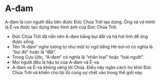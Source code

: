 # A-đam

A-đam là con người đầu tiên được Đức Chúa Trời tạo dựng. Ông và vợ mình là Ê-va được tạo dựng theo hình ảnh của Đức Chúa Trời. 
- Đức Chúa Trời đã nắn nên A-đam bằng bụi đất và hà hơi linh để ông được sống.
- Tên “A-đam” nghe tương tự như một từ ngữ tiếng Hê-bơ-rơ có nghĩa là “bụi đỏ” hoặc là “đất”.
- Trong Cựu Ước, “A-đam” có nghĩa là “nhân loại” hoặc “loài người”.
- Mọi người đều là hậu tự của A-đam và Ê-va.
- A-đam và Ê-va không vâng lời Chúa. Điều này ngăn cách họ khỏi Đức Chúa Trời và khiến cho tội lỗi cùng sự chết vào trong thế giới này.

